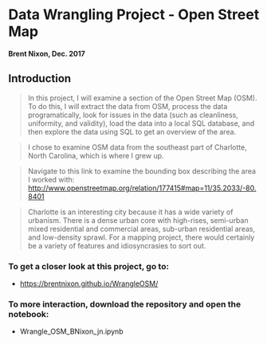 # Data Wrangling Project - Open Street Map
__Brent Nixon, Dec. 2017__

## Introduction <a id='Introduction'></a>

>In this project, I will examine a section of the Open Street Map (OSM). To do this, I will extract the data from OSM, process the data programatically, look for issues in the data (such as cleanliness, uniformity, and validity), load the data into a local SQL database, and then explore the data using SQL to get an overview of the area.

>I chose to examine OSM data from the southeast part of Charlotte, North Carolina, which is where I grew up. 

>Navigate to this link to examine the bounding box describing the area I worked with: http://www.openstreetmap.org/relation/177415#map=11/35.2033/-80.8401

>Charlotte is an interesting city because it has a wide variety of urbanism. There is a dense urban core with high-rises, semi-urban mixed residential and commercial areas, sub-urban residential areas, and low-density sprawl. For a mapping project, there would certainly be a variety of features and idiosyncrasies to sort out. 

### To get a closer look at this project, go to:
* https://brentnixon.github.io/WrangleOSM/ 


### To more interaction, download the repository and open the notebook: 
* Wrangle_OSM_BNixon_jn.ipynb


